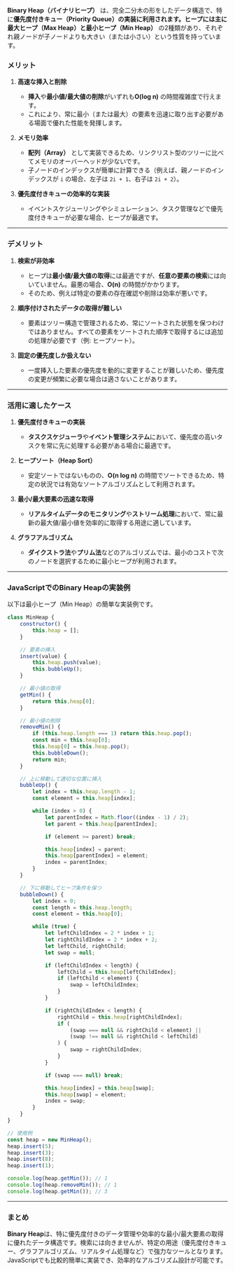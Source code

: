 **Binary Heap（バイナリヒープ）** は、完全二分木の形をしたデータ構造で、特に**優先度付きキュー（Priority Queue）**の実装に利用されます。ヒープには主に**最大ヒープ（Max Heap）**と**最小ヒープ（Min Heap）** の2種類があり、それぞれ親ノードが子ノードよりも大きい（または小さい）という性質を持っています。

### **メリット**

1. **高速な挿入と削除**
    - **挿入**や**最小値/最大値の削除**がいずれも**O(log n)** の時間複雑度で行えます。
    - これにより、常に最小（または最大）の要素を迅速に取り出す必要がある場面で優れた性能を発揮します。

2. **メモリ効率**
    - **配列（Array）** として実装できるため、リンクリスト型のツリーに比べてメモリのオーバーヘッドが少ないです。
    - 子ノードのインデックスが簡単に計算できる（例えば、親ノードのインデックスが `i` の場合、左子は `2i + 1`、右子は `2i + 2`）。

3. **優先度付きキューの効率的な実装**
    - イベントスケジューリングやシミュレーション、タスク管理などで優先度付きキューが必要な場合、ヒープが最適です。

---

### **デメリット**

1. **検索が非効率**
    - ヒープは**最小値/最大値の取得**には最適ですが、**任意の要素の検索**には向いていません。最悪の場合、**O(n)** の時間がかかります。
    - そのため、例えば特定の要素の存在確認や削除は効率が悪いです。

2. **順序付けされたデータの取得が難しい**
    - 要素はツリー構造で管理されるため、常にソートされた状態を保つわけではありません。すべての要素をソートされた順序で取得するには追加の処理が必要です（例: ヒープソート）。

3. **固定の優先度しか扱えない**
    - 一度挿入した要素の優先度を動的に変更することが難しいため、優先度の変更が頻繁に必要な場合は適さないことがあります。

---

### **活用に適したケース**

1. **優先度付きキューの実装**
    - **タスクスケジューラ**や**イベント管理システム**において、優先度の高いタスクを常に先に処理する必要がある場合に最適です。

2. **ヒープソート（Heap Sort）**
    - 安定ソートではないものの、**O(n log n)** の時間でソートできるため、特定の状況では有効なソートアルゴリズムとして利用されます。

3. **最小/最大要素の迅速な取得**
    - **リアルタイムデータのモニタリング**や**ストリーム処理**において、常に最新の最大値/最小値を効率的に取得する用途に適しています。

4. **グラフアルゴリズム**
    - **ダイクストラ法**や**プリム法**などのアルゴリズムでは、最小のコストで次のノードを選択するために最小ヒープが利用されます。

---

### **JavaScriptでのBinary Heapの実装例**

以下は最小ヒープ（Min Heap）の簡単な実装例です。

```javascript
class MinHeap {
    constructor() {
        this.heap = [];
    }

    // 要素の挿入
    insert(value) {
        this.heap.push(value);
        this.bubbleUp();
    }

    // 最小値の取得
    getMin() {
        return this.heap[0];
    }

    // 最小値の削除
    removeMin() {
        if (this.heap.length === 1) return this.heap.pop();
        const min = this.heap[0];
        this.heap[0] = this.heap.pop();
        this.bubbleDown();
        return min;
    }

    // 上に移動して適切な位置に挿入
    bubbleUp() {
        let index = this.heap.length - 1;
        const element = this.heap[index];

        while (index > 0) {
            let parentIndex = Math.floor((index - 1) / 2);
            let parent = this.heap[parentIndex];

            if (element >= parent) break;

            this.heap[index] = parent;
            this.heap[parentIndex] = element;
            index = parentIndex;
        }
    }

    // 下に移動してヒープ条件を保つ
    bubbleDown() {
        let index = 0;
        const length = this.heap.length;
        const element = this.heap[0];

        while (true) {
            let leftChildIndex = 2 * index + 1;
            let rightChildIndex = 2 * index + 2;
            let leftChild, rightChild;
            let swap = null;

            if (leftChildIndex < length) {
                leftChild = this.heap[leftChildIndex];
                if (leftChild < element) {
                    swap = leftChildIndex;
                }
            }

            if (rightChildIndex < length) {
                rightChild = this.heap[rightChildIndex];
                if (
                    (swap === null && rightChild < element) ||
                    (swap !== null && rightChild < leftChild)
                ) {
                    swap = rightChildIndex;
                }
            }

            if (swap === null) break;

            this.heap[index] = this.heap[swap];
            this.heap[swap] = element;
            index = swap;
        }
    }
}

// 使用例
const heap = new MinHeap();
heap.insert(5);
heap.insert(3);
heap.insert(8);
heap.insert(1);

console.log(heap.getMin()); // 1
console.log(heap.removeMin()); // 1
console.log(heap.getMin()); // 3
```

---

### **まとめ**

**Binary Heap**は、特に優先度付きのデータ管理や効率的な最小/最大要素の取得に優れたデータ構造です。検索には向きませんが、特定の用途（優先度付きキュー、グラフアルゴリズム、リアルタイム処理など）で強力なツールとなります。JavaScriptでも比較的簡単に実装でき、効率的なアルゴリズム設計が可能です。
